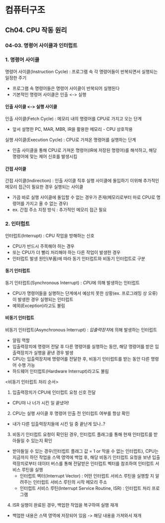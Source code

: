 # 컴퓨터구조
## Ch04. CPU 작동 원리
### 04-03. 명령어 사이클과 인터럽트

### 1. 명령어 사이클
명령어 사이클(Instruction Cycle) : 프로그램 속 각 명령어들이 반복되면서 실행되는 일정한 주기
- 프로그램 속 명령어들은 명령어 사이클이 반복되어 실행된다
- 기본적인 명령어 사이클은 인출 <-> 실행

#### 인출 사이클 <-> 실행 사이클
인출 사이클(Fetch Cycle) : 메모리 내의 명령어를 CPU로 가지고 오는 단계
- 앞서 설명한 PC, MAR, MBR, IR을 활용한 메모리 - CPU 상호작용

실행 사이클(Execution Cycle) : CPU로 가져온 명령어를 실행하는 단계
- 인출 사이클을 통해 CPU로 가져온 명령어(IR에 저장된 명령어)를 해석하고, 해당 명령어에 맞는 제어 신호를 발생시킴
 
#### 간접 사이클
간접 사이클(Indirection) : 인출 사이클 직후 실행 사이클에 돌입하기 이위해 추가적인 메모리 접근이 필요한 경우 실행되는 사이클
- 가끔 바로 실행 사이클에 돌입할 수 없는 경우가 존재(메모리로부터 마로 CPU로 명령어를 가지고 올 수 없는 경우)
- ex. 간접 주소 지정 방식 : 추가적인 메모리 접근 필요

### 2. 인터럽트
인터럽트(Interrupt) : CPU 작업을 방해하는 신호
- CPU가 반드시 주목해야 하는 경우
- 또는 CPU가 더 빨리 처리해야 하는 다른 작업이 발생한 경우
- 인터럽트 발생 원인(부품)에 따라 동기 인터럽트와 비동기 인터럽트로 구분

#### 동기 인터럽트
동기 인터럽트(Synchronous Interrupt) : *CPU*에 의해 발생하는 인터럽트
- CPU가 명령어들을 실행하는 단계에서 예상치 못한 상황(ex. 프로그래밍 상 오류)이 발생한 경우 실행되는 인터럽트
- 예외(Exception)라고도 불림

#### 비동기 인터럽트
비동기 인터럽트(Asynchronous Interrupt) : *입출력장치*에 의해 발생하는 인터럽트
- 알림 역할
- 입출력장치에 명령어 전달 후 다른 명령어를 실행하는 동안, 해당 명령어를 받은 입출력장치가 실행을 끝낸 경우 발생
- CPU는 입출력장치에 명령어를 전달한 후, 비동기 인터럽트를 받는 동안 다른 명령어 수행 가능
- 하드웨어 인터럽트(Hardware Interrupt)라고도 불림

<비동기 인터럽트 처리 순서>
1. 입출력장치가 CPU에 인터럽트 요청 신호 전달
- CPU야 나 너가 시킨 일 끝냈어!
2. CPU는 실행 사이클 후 명령어 인출 전 인터럽트 여부를 항상 확인
- 내가 다른 입출력장치들에 시킨 일 중 끝난게 있나..?
3. 비동기 인터럽트 요청이 확인된 경우, 인터럽트 플래그를 통해 현재 인터럽트를 받아들일 수 있는지 확인
- 받아들일 수 있는 경우(인터럽트 플래그 값 = 1 or 막을 수 없는 인터럽트), CPU는 지금까지 하던 작업을 스택 영역에 백업 후, 해당 비동기 인터럽트 요청을 보낸 입출력장치로부터 데이터 버스를 통해 전달받은 인터럽트 벡터를 참조하여 인터럽트 서비스 루틴을 실행
    - 인터럽트 벡터(Interrupt Vector) : 어떤 인터럽트 서비스 루틴을 실행할 지 알려주는 인터럽트 서비스 루틴의 시작 메모리 주소
    - 인터럽트 서비스 루틴(Interrupt Service Routine, ISR) : 인터럽트 처리 프로그램
4. ISR 실행이 완료된 경우, 백업한 작업을 복구하여 실행 재개
- 백업한 내용은 스택 영역에 저장되어 있음 -> 해당 내용을 가져와서 재개
